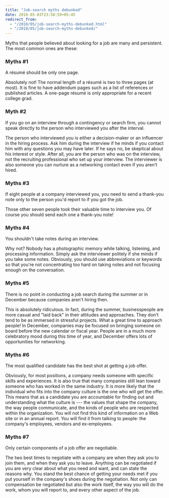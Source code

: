 ```yaml
---
title: "Job-search myths debunked"
date: 2010-05-03T23:58:59+05:45
redirect_from:
  - "/2010/05/job-search-myths-debunked.html"
  - "/2010/05/job-search-myths-debunked/"
---
```


Myths that people believed about looking for a job are many and persistent. The most common ones are these:

### Myths #1

A résumé should be only one page.

Absolutely not! The normal length of a résumé is two to three pages (at most). It is fine to have addendum pages such as a list of references or published articles. A one-page résumé is only appropriate for a recent college grad.

### Myth #2

If you go on an interview through a contingency or search firm, you cannot speak directly to the person who interviewed you after the interval.

The person who interviewed you is either a decision-maker or an influencer in the hiring process. Ask him during the interview if he minds if you contact him with any questions you may have later. If he says no, be skeptical about his interest or style. After all, you are the person who was on the interview, not the recruiting professional who set up your interview. The interviewer is also someone you can nurture as a networking contact even if you aren't hired.

### Myths #3

If eight people at a company interviewed you, you need to send a thank-you note only to the person you'd report to if you got the job.

Those other seven people took their valuable time to interview you. Of course you should send each one a thank-you note!

### Myths #4

You shouldn't take notes during an interview.

Why not? Nobody has a photographic memory while talking, listening, and processing information. Simply ask the interviewer politely if she minds if you take some notes. Obviously, you should use abbreviations or keywords so that you're not concentrating too hard on taking notes and not focusing enough on the conversation.

### Myths #5

There is no point in conducting a job search during the summer or in December because companies aren't hiring then.

This is absolutely ridiculous. In fact, during the summer, businesspeople are more casual and "laid back" in their attitudes and approaches. They don't tend to be as immersed in stressful projects. What a great time to approach people! In December, companies may be focused on bringing someone on board before the new calendar or fiscal year. People are in a much more celebratory mood during this time of year, and December offers lots of opportunities for networking.

### Myths #6

The most qualified candidate has the best shot at getting a job offer.

Obviously, for most positions, a company needs someone with specific skills and experiences. It is also true that many companies still lean toward someone who has worked in the same industry. It is more likely that the individual who fits into the company culture is the one who will get the offer. This means that as a candidate you are accountable for finding out and understanding what the culture is --- the values that shape the company, the way people communicate, and the kinds of people who are respected within the organization. You will not find this kind of information on a Web site or in an annual report. You will find it from talking to people: the company's employees, vendors and ex-employees.

### Myths #7

Only certain components of a job offer are negotiable.

The two best times to negotiate with a company are when they ask you to join them, and when they ask you to leave. Anything can be negotiated if you are very clear about what you need and want, and can state the reasons why. You stand the best chance of getting your needs met if you put yourself in the company's shoes during the negotiation. Not only can compensation be negotiated but also the work itself, the way you will do the work, whom you will report to, and every other aspect of the job.
